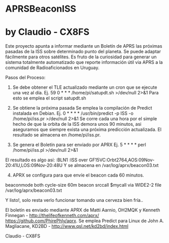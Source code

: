 # APRSBeaconISS 
# by Claudio - CX8FS

Este proyecto apunta a informar mediante un Boletín de APRS las próximas pasadas de la ISS sobre determinado punto del planeta.
Se puede adaptar fácilmente para otros satélites.
Es fruto de la curiosidad para generar un sistema totalmente automatizado que reporte información útil via APRS a la comunidad de Radioaficionados en Uruguay.

Pasos del Proceso:
1) Se debe obtener el TLE actualizado mediante un cron que se ejecute una vez al día.
Ej. 59 0 * * * /home/pi/satupdt.sh >/dev/null 2>&1
Para esto se emplea el script satupdt.sh

2) Se obtiene la próxima pasada
Se emplea la compilación de Predict instalada en Debian.
Ej. 0 * * * * /usr/bin/predict -p ISS -o /home/pi/iss.pr >/dev/null 2>&1
Se corre cada una hora por el simple hecho de que la orbita de la ISS demora unos 90 minutos, asi aseguramos que siempre exista una próxima predicción actualizada.
El resultado se almacena en /home/pi/iss.pr.

3) Se genera el Boletín para ser enviado por APRX
Ej. 5 * * * * perl /home/pi/iss.pl >/dev/null 2>&1

El resultado es algo así: 
  :BLN1     :ISS over GF15VC:Orbt2764,AOS:09Nov-20:41U,LOS:09Nov-20:48U
Y se almacena en /var/log/aprx/beacon03.txt

4) APRX se configura para que envíe el beacon cada 60 minutos.
<beacon>
    beaconmode both
    cycle-size 60m
    beacon srccall $mycall via WIDE2-2 file /var/log/aprx/beacon03.txt
</beacon>

Y listo!, solo resta verlo funcionar tomando una cerveza bien fría..

El boletín es enviado mediante APRX de Matti Aarnio, OH2MQK y Kenneth Finnegan - http://thelifeofkenneth.com/aprx/ https://github.com/PhirePhly/aprx.
Se emplea Predict para Linux de John A. Magliacane, KD2BD - http://www.qsl.net/kd2bd/index.html

Claudio - CX8FS
